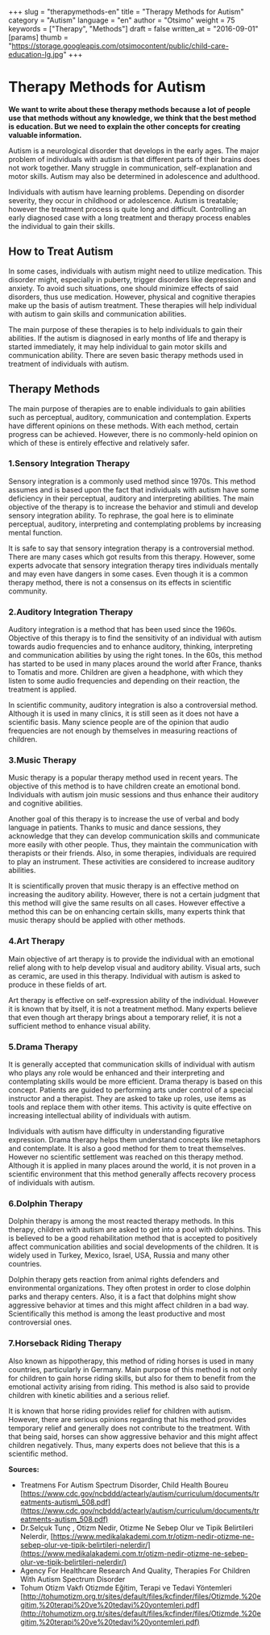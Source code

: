 +++
slug = "therapymethods-en"
title = "Therapy Methods for Autism"
category = "Autism"
language = "en"
author = "Otsimo"
weight = 75
keywords = ["Therapy", "Methods"]
draft = false
written_at = "2016-09-01"
[params]
thumb = "https://storage.googleapis.com/otsimocontent/public/child-care-education-lg.jpg"
+++
# Therapy Methods for Autism

**We want to write about these therapy methods because a lot of people use that methods without any knowledge, we think that the best method is education. But we need to explain the other concepts for creating valuable information.**

Autism is a neurological disorder that develops in the early ages. The major problem of individuals with autism is that different parts of their brains does not work together. Many struggle in communication, self-explanation and motor skills. Autism may also be determined in adolescence and adulthood.

Individuals with autism have learning problems. Depending on disorder severity, they occur in childhood or adolescence. Autism is treatable; however the treatment process is quite long and difficult. Controlling an early diagnosed case with a long treatment and therapy process enables the individual to gain their skills.

## How to Treat Autism

In some cases, individuals with autism might need to utilize medication. This disorder might, especially in puberty, trigger disorders like depression and anxiety. To avoid such situations, one should minimize effects of said disorders, thus use medication. However, physical and cognitive therapies make up the basis of autism treatment. These therapies will help individual with autism to gain skills and communication abilities.

The main purpose of these therapies is to help individuals to gain their abilities. If the autism is diagnosed in early months of life and therapy is started immediately, it may help individual to gain motor skills and communication ability. There are seven basic therapy methods used in treatment of individuals with autism.

## Therapy Methods

The main purpose of therapies are to enable individuals to gain abilities such as perceptual, auditory, communication and contemplation.  Experts have different opinions on these methods. With each method, certain progress can be achieved. However, there is no commonly-held opinion on which of these is entirely effective and relatively safer.

### 1.Sensory Integration Therapy

Sensory integration is a commonly used method since 1970s. This method assumes and is based upon the fact that individuals with autism have some deficiency in their perceptual, auditory and interpreting abilities. The main objective of the therapy is to increase the behavior and stimuli and develop sensory integration ability. To rephrase, the goal here is to eliminate perceptual, auditory, interpreting and contemplating problems by increasing mental function.

It is safe to say that sensory integration therapy is a controversial method. There are many cases which got results from this therapy. However, some experts advocate that sensory integration therapy tires individuals mentally and may even have dangers in some cases. Even though it is a common therapy method, there is not a consensus on its effects in scientific community.

### 2.Auditory Integration Therapy

Auditory integration is a method that has been used since the 1960s. Objective of this therapy is to find the sensitivity of an individual with autism towards audio frequencies and to enhance auditory, thinking, interpreting and communication abilities by using the right tones. In the 60s, this method has started to be used in many places around the world after France, thanks to Tomatis and more. Children are given a headphone, with which they listen to some audio frequencies and depending on their reaction, the treatment is applied.

In scientific community, auditory integration is also a controversial method. Although it is used in many clinics, it is still seen as it does not have a scientific basis. Many science people are of the opinion that audio frequencies are not enough by themselves in measuring reactions of children.

### 3.Music Therapy

Music therapy is a popular therapy method used in recent years. The objective of this method is to have children create an emotional bond. Individuals with autism join music sessions and thus enhance their auditory and cognitive abilities.

Another goal of this therapy is to increase the use of verbal and body language in patients. Thanks to music and dance sessions, they acknowledge that they can develop communication skills and communicate more easily with other people. Thus, they maintain the communication with therapists or their friends. Also, in some therapies, individuals are required to play an instrument. These activities are considered to increase auditory abilities.

It is scientifically proven that music therapy is an effective method on increasing the auditory ability. However, there is not a certain judgment that this method will give the same results on all cases. However effective a method this can be on enhancing certain skills, many experts think that music therapy should be applied with other methods.

### 4.Art Therapy

Main objective of art therapy is to provide the individual with an emotional relief along with to help develop visual and auditory ability. Visual arts, such as ceramic, are used in this therapy. Individual with autism is asked to produce in these fields of art.

Art therapy is effective on self-expression ability of the individual.  However it is known that by itself, it is not a treatment method. Many experts believe that even though art therapy brings about a temporary relief, it is not a sufficient method to enhance visual ability.

### 5.Drama Therapy

It is generally accepted that communication skills of individual with autism who plays any role would be enhanced and their interpreting and contemplating skills would be more efficient. Drama therapy is based on this concept. Patients are guided to performing arts under control of a special instructor and a therapist. They are asked to take up roles, use items as tools and replace them with other items. This activity is quite effective on increasing intellectual ability of individuals with autism.

Individuals with autism have difficulty in understanding figurative expression. Drama therapy helps them understand concepts like metaphors and contemplate. It is also a good method for them to treat themselves. However no scientific settlement was reached on this therapy method. Although it is applied in many places around the world, it is not proven in a scientific environment that this method generally affects recovery process of individuals with autism.

### 6.Dolphin Therapy

Dolphin therapy is among the most reacted therapy methods. In this therapy, children with autism are asked to get into a pool with dolphins. This is believed to be a good rehabilitation method that is accepted to positively affect communication abilities and social developments of the children. It is widely used in Turkey, Mexico, Israel, USA, Russia and many other countries.

Dolphin therapy gets reaction from animal rights defenders and environmental organizations. They often protest in order to close dolphin parks and therapy centers. Also, it is a fact that dolphins might show aggressive behavior at times and this might affect children in a bad way. Scientifically this method is among the least productive and most controversial ones.

### 7.Horseback Riding Therapy

Also known as hippotherapy, this method of riding horses is used in many countries, particularly in Germany. Main purpose of this method is not only for children to gain horse riding skills, but also for them to benefit from the emotional activity arising from riding. This method is also said to provide children with kinetic abilities and a serious relief.

It is known that horse riding provides relief for children with autism. However, there are serious opinions regarding that his method provides temporary relief and generally does not contribute to the treatment. With that being said, horses can show aggressive behavior and this might affect children negatively. Thus, many experts does not believe that this is a scientific method.

**Sources:**

- Treatmens For Autism Spectrum Disorder, Child Health Boureu [https://www.cdc.gov/ncbddd/actearly/autism/curriculum/documents/treatments-autism\_508.pdf](https://www.cdc.gov/ncbddd/actearly/autism/curriculum/documents/treatments-autism_508.pdf)
-  Dr.Selçuk Tunç  , Otizm Nedir, Otizme Ne Sebep Olur ve Tipik Belirtileri Nelerdir, [https://www.medikalakademi.com.tr/otizm-nedir-otizme-ne-sebep-olur-ve-tipik-belirtileri-nelerdir/](https://www.medikalakademi.com.tr/otizm-nedir-otizme-ne-sebep-olur-ve-tipik-belirtileri-nelerdir/)
-  Agency For Healthcare Research And Quality,  Therapies For Children With Autism Spectrum Disorder
-  Tohum Otizm Vakfı  Otizmde Eğitim, Terapi ve Tedavi Yöntemleri [http://tohumotizm.org.tr/sites/default/files/kcfinder/files/Otizmde,%20egitim,%20terapi%20ve%20tedavi%20yontemleri.pdf](http://tohumotizm.org.tr/sites/default/files/kcfinder/files/Otizmde,%20egitim,%20terapi%20ve%20tedavi%20yontemleri.pdf)
